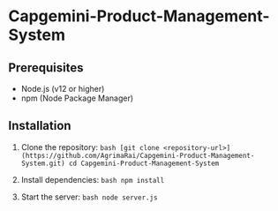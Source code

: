 # Capgemini-Product-Management-System


## Prerequisites

- Node.js (v12 or higher)
- npm (Node Package Manager)

## Installation

1. Clone the repository:   ```bash
   [git clone <repository-url>](https://github.com/AgrimaRai/Capgemini-Product-Management-System.git)
   cd Capgemini-Product-Management-System   ```

2. Install dependencies:   ```bash
   npm install   ```

3. Start the server:   ```bash
   node server.js   ```